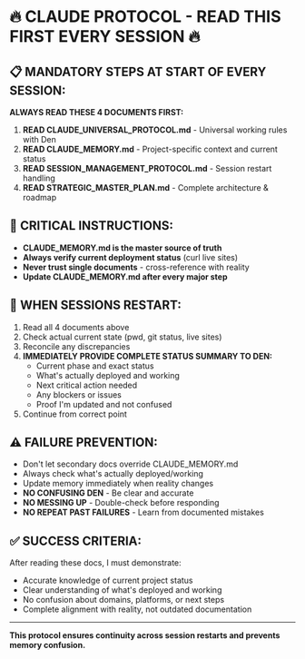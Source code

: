 # 🔥 CLAUDE PROTOCOL - READ THIS FIRST EVERY SESSION 🔥

## 📋 MANDATORY STEPS AT START OF EVERY SESSION:

**ALWAYS READ THESE 4 DOCUMENTS FIRST:**

1. **READ CLAUDE_UNIVERSAL_PROTOCOL.md** - Universal working rules with Den
2. **READ CLAUDE_MEMORY.md** - Project-specific context and current status
3. **READ SESSION_MANAGEMENT_PROTOCOL.md** - Session restart handling
4. **READ STRATEGIC_MASTER_PLAN.md** - Complete architecture & roadmap

## 🚨 CRITICAL INSTRUCTIONS:
- **CLAUDE_MEMORY.md is the master source of truth**
- **Always verify current deployment status** (curl live sites)
- **Never trust single documents** - cross-reference with reality
- **Update CLAUDE_MEMORY.md after every major step**

## 🔄 WHEN SESSIONS RESTART:
1. Read all 4 documents above
2. Check actual current state (pwd, git status, live sites)
3. Reconcile any discrepancies
4. **IMMEDIATELY PROVIDE COMPLETE STATUS SUMMARY TO DEN:**
   - Current phase and exact status
   - What's actually deployed and working
   - Next critical action needed
   - Any blockers or issues
   - Proof I'm updated and not confused
5. Continue from correct point

## ⚠️ FAILURE PREVENTION:
- Don't let secondary docs override CLAUDE_MEMORY.md
- Always check what's actually deployed/working
- Update memory immediately when reality changes
- **NO CONFUSING DEN** - Be clear and accurate
- **NO MESSING UP** - Double-check before responding
- **NO REPEAT PAST FAILURES** - Learn from documented mistakes

## ✅ SUCCESS CRITERIA:
After reading these docs, I must demonstrate:
- Accurate knowledge of current project status
- Clear understanding of what's deployed and working
- No confusion about domains, platforms, or next steps
- Complete alignment with reality, not outdated documentation

---
**This protocol ensures continuity across session restarts and prevents memory confusion.**
